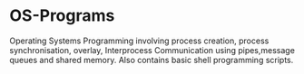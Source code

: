 # OS-Programs
Operating Systems Programming involving process creation, process synchronisation, overlay, Interprocess Communication using pipes,message queues and shared memory. 
Also contains basic shell programming scripts. 

